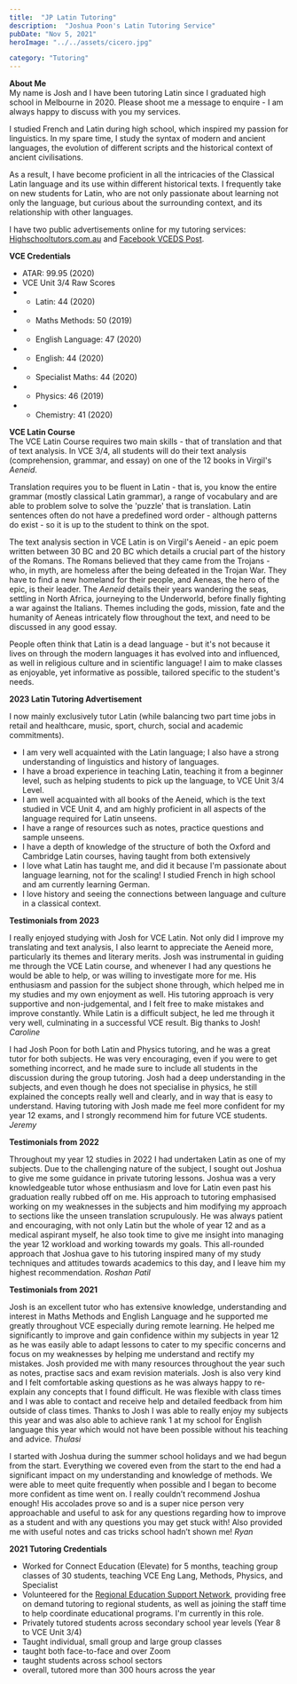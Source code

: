 ```yaml
---
title:  "JP Latin Tutoring"
description:  "Joshua Poon's Latin Tutoring Service"
pubDate: "Nov 5, 2021"
heroImage: "../../assets/cicero.jpg"

category: "Tutoring"
---
```


**About Me**  
My name is Josh and I have been tutoring Latin since I graduated high school in Melbourne in 2020. Please shoot me a message to enquire - I am always happy to discuss with you my services.

I studied French and Latin during high school, which inspired my passion for linguistics. In my spare time, I study the syntax of modern and ancient languages, the evolution of different scripts and the historical context of ancient civilisations.

As a result, I have become proficient in all the intricacies of the Classical Latin language and its use within different historical texts. I frequently take on new students for Latin, who are not only passionate about learning not only the language, but curious about the surrounding context, and its relationship with other languages.

I have two public advertisements online for my tutoring services: [Highschooltutors.com.au](https://highschooltutors.com.au/listings/30749) and [Facebook VCEDS Post](https://www.facebook.com/groups/VCEDS/posts/3802280196503598).


**VCE Credentials**  
- ATAR: 99.95 (2020)
- VCE Unit 3/4 Raw Scores
- - Latin: 44 (2020)
- - Maths Methods: 50 (2019)
- - English Language: 47 (2020)
- - English: 44 (2020)
- - Specialist Maths: 44 (2020)
- - Physics: 46 (2019)
- - Chemistry: 41 (2020)

**VCE Latin Course**  
The VCE Latin Course requires two main skills - that of translation and that of text analysis. In VCE 3/4, all students will do their text analysis (comprehension, grammar, and essay) on one of the 12 books in Virgil's _Aeneid_.

Translation requires you to be fluent in Latin - that is, you know the entire grammar (mostly classical Latin grammar), a range of vocabulary and are able to problem solve to solve the 'puzzle' that is translation. Latin sentences often do not have a predefined word order - although patterns do exist - so it is up to the student to think on the spot.

The text analysis section in VCE Latin is on Virgil's Aeneid - an epic poem written between 30 BC and 20 BC which details a crucial part of the history of the Romans. The Romans believed that they came from the Trojans - who, in myth, are homeless after the being defeated in the Trojan War. They have to find a new homeland for their people, and Aeneas, the hero of the epic, is their leader. The _Aeneid_ details their years wandering the seas, settling in North Africa, journeying to the Underworld, before finally fighting a war against the Italians. Themes including the gods, mission, fate and the humanity of Aeneas intricately flow throughout the text, and need to be discussed in any good essay. 

People often think that Latin is a dead language - but it's not because it lives on through the modern languages it has evolved into and influenced, as well in religious culture and in scientific language! I aim to make classes as enjoyable, yet informative as possible, tailored specific to the student's needs.

**2023 Latin Tutoring Advertisement**

I now mainly exclusively tutor Latin (while balancing two part time jobs in retail and healthcare, music, sport, church, social and academic commitments).
- I am very well acquainted with the Latin language; I also have a strong understanding of linguistics and history of languages.
- I have a broad experience in teaching Latin, teaching it from a beginner level, such as helping students to pick up the language, to VCE Unit 3/4 Level.
- I am well acquainted with all books of the Aeneid, which is the text studied in VCE Unit 4, and am highly proficient in all aspects of the language required for Latin unseens. 
- I have a range of resources such as notes, practice questions and sample unseens.
- I have a depth of knowledge of the structure of both the Oxford and Cambridge Latin courses, having taught from both extensively
- I love what Latin has taught me, and did it because I'm passionate about language learning, not for the scaling! I studied French in high school and am currently learning German.
- I love history and seeing the connections between language and culture in a classical context.

**Testimonials from 2023**

I really enjoyed studying with Josh for VCE Latin. Not only did I improve my translating and text analysis, I also learnt to appreciate the Aeneid more, particularly its themes and literary merits. Josh was instrumental in guiding me through the VCE Latin course, and whenever I had any questions he would be able to help, or was willing to investigate more for me. His enthusiasm and passion for the subject shone through, which helped me in my studies and my own enjoyment as well. His tutoring approach is very supportive and non-judgemental, and I felt free to make mistakes and improve constantly. While Latin is a difficult subject, he led me through it very well, culminating in a successful VCE result. Big thanks to Josh!
_Caroline_

I had Josh Poon for both Latin and Physics tutoring, and he was a great tutor for both subjects. He was very encouraging, even if you were to get something incorrect, and he made sure to include all students in the discussion during the group tutoring. Josh had a deep understanding in the subjects, and even though he does not specialise in physics, he still explained the concepts really well and clearly, and in way that is easy to understand. Having tutoring with Josh made me feel more confident for my year 12 exams, and I strongly recommend him for future VCE students.
_Jeremy_

**Testimonials from 2022**

Throughout my year 12 studies in 2022 I had undertaken Latin as one of my subjects. Due to the challenging nature of the subject, I sought out Joshua to give me some guidance in private tutoring lessons. Joshua was a very knowledgeable tutor whose enthusiasm and love for Latin even past his graduation really rubbed off on me. His approach to tutoring emphasised working on my weaknesses in the subjects and him modifying my approach to sections like the unseen translation scrupulously. He was always patient and encouraging, with not only Latin but the whole of year 12 and as a medical aspirant myself, he also took time to give me insight into managing the year 12 workload and working towards my goals. This all-rounded approach that Joshua gave to his tutoring inspired many of my study techniques and attitudes towards academics to this day, and I leave him my highest recommendation.
_Roshan Patil_

**Testimonials from 2021**

Josh is an excellent tutor who has extensive knowledge, understanding and interest in Maths Methods and English Language and he supported me greatly throughout VCE especially during remote learning. He helped me significantly to improve and gain confidence within my subjects in year 12 as he was easily able to adapt lessons to cater to my specific concerns and focus on my weaknesses by helping me understand and rectify my mistakes. Josh provided me with many resources throughout the year such as notes, practise sacs and exam revision materials. Josh is also very kind and I felt comfortable asking questions as he was always happy to re-explain any concepts that I found difficult. He was flexible with class times and I was able to contact and receive help and detailed feedback from him outside of class times. Thanks to Josh I was able to really enjoy my subjects this year and was also able to achieve rank 1 at my school for English language this year which would not have been possible without his teaching and advice.
_Thulasi_

I started with Joshua during the summer school holidays and we had begun from the start. Everything we covered even from the start to the end had a significant impact on my understanding and knowledge of methods. We were able to meet quite frequently when possible and I began to become more confident as time went on. I really couldn’t recommend Joshua enough! His accolades prove so and is a super nice person very approachable and useful to ask for any questions regarding how to improve as a student and with any questions you may get stuck with! Also provided me with useful notes and cas tricks school hadn’t shown me!
_Ryan_

**2021 Tutoring Credentials**
- Worked for Connect Education (Elevate) for 5 months, teaching group classes of 30 students, teaching VCE Eng Lang, Methods, Physics, and Specialist
- Volunteered for the [Regional Education Support Network](https://www.resn.org.au), providing free on demand tutoring to regional students, as well as joining the staff time to help coordinate educational programs. I'm currently in this role.
- Privately tutored students across secondary school year levels (Year 8 to VCE Unit 3/4)
- Taught individual, small group and large group classes
- taught both face-to-face and over Zoom
- taught students across school sectors
- overall, tutored more than 300 hours across the year